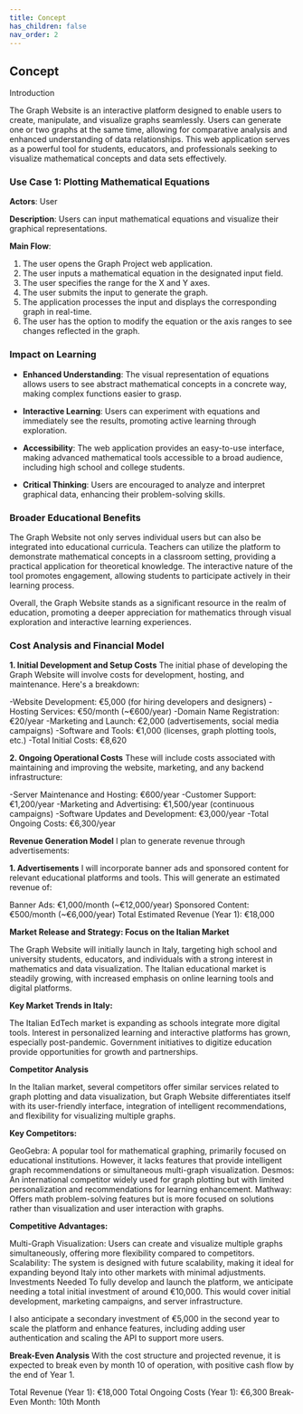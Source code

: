 ```yaml
---
title: Concept
has_children: false
nav_order: 2
---
```


## Concept

Introduction

The Graph Website is an interactive platform designed to enable users to create, manipulate, and visualize graphs seamlessly. Users can generate one or two graphs at the same time, allowing for comparative analysis and enhanced understanding of data relationships. This web application serves as a powerful tool for students, educators, and professionals seeking to visualize mathematical concepts and data sets effectively.


### Use Case 1: Plotting Mathematical Equations

**Actors**: User

**Description**: Users can input mathematical equations and visualize their graphical representations.

**Main Flow**:
1. The user opens the Graph Project web application.
2. The user inputs a mathematical equation in the designated input field.
3. The user specifies the range for the X and Y axes.
4. The user submits the input to generate the graph.
5. The application processes the input and displays the corresponding graph in real-time.
6. The user has the option to modify the equation or the axis ranges to see changes reflected in the graph.

### Impact on Learning

- **Enhanced Understanding**: The visual representation of equations allows users to see abstract mathematical concepts in a concrete way, making complex functions easier to grasp.

- **Interactive Learning**: Users can experiment with equations and immediately see the results, promoting active learning through exploration.

- **Accessibility**: The web application provides an easy-to-use interface, making advanced mathematical tools accessible to a broad audience, including high school and college students.

- **Critical Thinking**: Users are encouraged to analyze and interpret graphical data, enhancing their problem-solving skills.

### Broader Educational Benefits

The Graph Website not only serves individual users but can also be integrated into educational curricula. Teachers can utilize the platform to demonstrate mathematical concepts in a classroom setting, providing a practical application for theoretical knowledge. The interactive nature of the tool promotes engagement, allowing students to participate actively in their learning process.

Overall, the Graph Website stands as a significant resource in the realm of education, promoting a deeper appreciation for mathematics through visual exploration and interactive learning experiences.

### Cost Analysis and Financial Model

**1. Initial Development and Setup Costs**
The initial phase of developing the Graph Website will involve costs for development, hosting, and maintenance. Here's a breakdown:

-Website Development: €5,000 (for hiring developers and designers)
-Hosting Services: €50/month (~€600/year)
-Domain Name Registration: €20/year
-Marketing and Launch: €2,000 (advertisements, social media campaigns)
-Software and Tools: €1,000 (licenses, graph plotting tools, etc.)
-Total Initial Costs: €8,620

**2. Ongoing Operational Costs**
These will include costs associated with maintaining and improving the website, marketing, and any backend infrastructure:

-Server Maintenance and Hosting: €600/year
-Customer Support: €1,200/year
-Marketing and Advertising: €1,500/year (continuous campaigns)
-Software Updates and Development: €3,000/year
-Total Ongoing Costs: €6,300/year

**Revenue Generation Model**
I plan to generate revenue through advertisements:

**1. Advertisements**
I will incorporate banner ads and sponsored content for relevant educational platforms and tools. This will generate an estimated revenue of:

Banner Ads: €1,000/month (~€12,000/year)
Sponsored Content: €500/month (~€6,000/year)
Total Estimated Revenue (Year 1): €18,000

**Market Release and Strategy: Focus on the Italian Market**

The Graph Website will initially launch in Italy, targeting high school and university students, educators, and individuals with a strong interest in mathematics and data visualization. The Italian educational market is steadily growing, with increased emphasis on online learning tools and digital platforms.

**Key Market Trends in Italy:**

The Italian EdTech market is expanding as schools integrate more digital tools.
Interest in personalized learning and interactive platforms has grown, especially post-pandemic.
Government initiatives to digitize education provide opportunities for growth and partnerships.

**Competitor Analysis**

In the Italian market, several competitors offer similar services related to graph plotting and data visualization, but Graph Website differentiates itself with its user-friendly interface, integration of intelligent recommendations, and flexibility for visualizing multiple graphs.

**Key Competitors:**

GeoGebra: A popular tool for mathematical graphing, primarily focused on educational institutions. However, it lacks features that provide intelligent graph recommendations or simultaneous multi-graph visualization.
Desmos: An international competitor widely used for graph plotting but with limited personalization and recommendations for learning enhancement.
Mathway: Offers math problem-solving features but is more focused on solutions rather than visualization and user interaction with graphs.

**Competitive Advantages:**

Multi-Graph Visualization: Users can create and visualize multiple graphs simultaneously, offering more flexibility compared to competitors.
Scalability: The system is designed with future scalability, making it ideal for expanding beyond Italy into other markets with minimal adjustments.
Investments Needed
To fully develop and launch the platform, we anticipate needing a total initial investment of around €10,000. This would cover initial development, marketing campaigns, and server infrastructure.

I also anticipate a secondary investment of €5,000 in the second year to scale the platform and enhance features, including adding user authentication and scaling the API to support more users.

**Break-Even Analysis**
With the cost structure and projected revenue, it is expected to break even by month 10 of operation, with positive cash flow by the end of Year 1.

Total Revenue (Year 1): €18,000
Total Ongoing Costs (Year 1): €6,300
Break-Even Month: 10th Month
